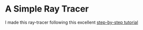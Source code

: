 # A Simple Ray Tracer

I made this ray-tracer following this excellent [step-by-step tutorial](https://bheisler.github.io/post/writing-raytracer-in-rust-part-1/)